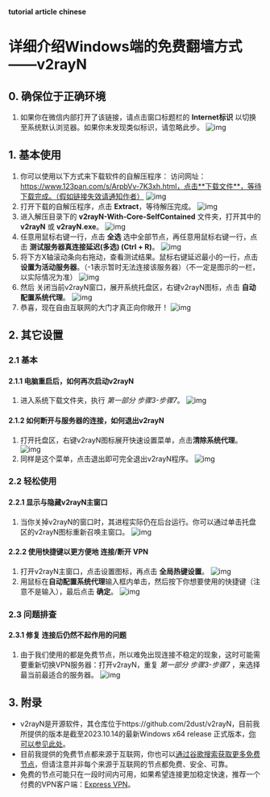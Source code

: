 **tutorial** **article** **chinese**

# 详细介绍Windows端的免费翻墙方式——v2rayN

## 0. 确保位于正确环境

1. 如果你在微信内部打开了该链接，请点击窗口标题栏的 **Internet标识** 以切换至系统默认浏览器。如果你未发现类似标识，请忽略此步。 
   ![img](./assets/img14.jpg)

## 1. 基本使用

1. 你可以使用以下方式来下载软件的自解压程序：
   访问网址：https://www.123pan.com/s/ArpbVv-7K3xh.html，点击**下载文件**，等待下载完成。（假如链接失效请通知作者）
   ![img](./assets/img0.jpg)
2. 打开下载的自解压程序，点击 **Extract**，等待解压完成。
   ![img](./assets/img1.jpg)
3. 进入解压目录下的 **v2rayN-With-Core-SelfContained** 文件夹，打开其中的 **v2rayN** 或 **v2rayN.exe**。
   ![img](./assets/img2.jpg)
4. 任意用鼠标右键一行，点击 **全选** 选中全部节点，再任意用鼠标右键一行，点击 **测试服务器真连接延迟(多选) (Ctrl + R)**。
   ![img](./assets/img3.jpg)
5. 将下方X轴滚动条向右拖动，查看测试结果。鼠标右键延迟最小的一行，点击 **设置为活动服务器**。（-1表示暂时无法连接该服务器）（不一定是图示的一栏，以实际情况为准）
   ![img](./assets/img4.jpg)
6. 然后 关闭当前v2rayN窗口，展开系统托盘区，右键v2rayN图标，点击 **自动配置系统代理**。
   ![img](./assets/img5.jpg)
7. 恭喜，现在自由互联网的大门才真正向你敞开！
   ![img](./assets/img6.jpg)

## 2. 其它设置

### 2.1 基本

#### 2.1.1 电脑重启后，如何再次启动v2rayN

1. 进入系统下载文件夹，执行 *第一部分 步骤3-步骤7*。
   ![img](./assets/img13.jpg)

#### 2.1.2 如何断开与服务器的连接，如何退出v2rayN

1. 打开托盘区，右键v2rayN图标展开快速设置菜单，点击**清除系统代理**。
   ![img](./assets/img7.jpg)
2. 同样是这个菜单，点击退出即可完全退出v2rayN程序。
   ![img](./assets/img8.jpg)

### 2.2 轻松使用

#### 2.2.1 显示与隐藏v2rayN主窗口

1. 当你关掉v2rayN的窗口时，其进程实际仍在后台运行。你可以通过单击托盘区的v2rayN图标重新召唤主窗口。
   ![img](./assets/img9.jpg)

#### 2.2.2 使用快捷键以更方便地 连接/断开 VPN

1. 打开v2rayN主窗口，点击设置图标，再点击 **全局热键设置**。
   ![img](./assets/img10.jpg)
2. 用鼠标在**自动配置系统代理**输入框内单击，然后按下你想要使用的快捷键（注意不是输入），最后点击 **确定**。
   ![img](./assets/img11.jpg)

### 2.3 问题排查

#### 2.3.1 修复 连接后仍然不起作用的问题

1. 由于我们使用的都是免费节点，所以难免出现连接不稳定的现象，这时可能需要重新切换VPN服务器：打开v2rayN，重复 *第一部分 步骤3-步骤7* ，来选择最当前最适合的服务器。
   ![img](./assets/img12.jpg)

## 3. 附录

- v2rayN是开源软件，其仓库位于https://github.com/2dust/v2rayN，目前我所提供的版本是截至2023.10.14的最新Windows x64 release 正式版本，[你可以参见此处](https://github.com/2dust/v2rayN/releases/)。
- 目前我提供的免费节点都来源于互联网，你也可以[通过谷歌搜索获取更多免费节点](https://www.google.com/search?q=v2ray免费节点&newwindow=1&sca_esv=573435106&sxsrf=AM9HkKkiRQspuzMvNTAGT6xmQP7AnqBjoQ%3A1697284699528&ei=W4IqZd_bH8Xn2roPsbad2AQ&ved=0ahUKEwif9eOcvvWBAxXFs1YBHTFbB0sQ4dUDCBA&uact=5&oq=v2ray免费节点&gs_lp=Egxnd3Mtd2l6LXNlcnAiEXYycmF55YWN6LS56IqC54K5MgQQABhHMgQQABhHMgQQABhHMgQQABhHMgQQABhHMgQQABhHMgQQABhHMgQQABhHMgQQABhHMgQQABhHSIsJUIMHWIMHcAF4ApABAJgBAKABAKoBALgBA8gBAPgBAcICChAAGEcY1gQYsAPiAwQYACBBiAYBkAYK&sclient=gws-wiz-serp)，但请注意并非每个来源于互联网的节点都免费、安全、可靠。
- 免费的节点可能只在一段时间内可用，如果希望连接更加稳定快速，推荐一个付费的VPN客户端：[Express VPN](https://www.expressvpn.com/)。